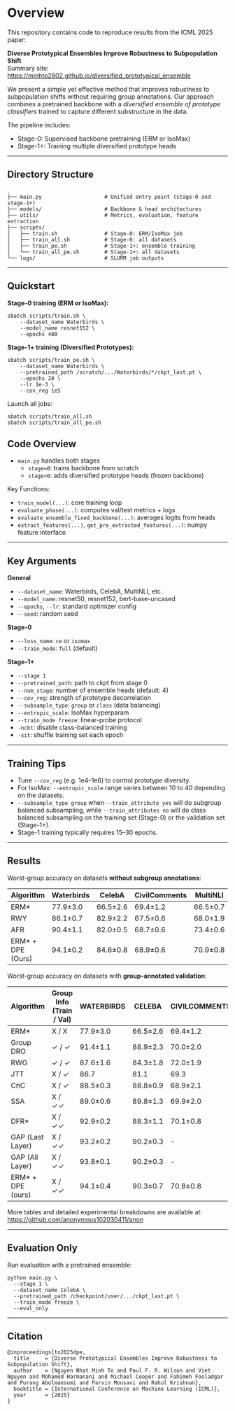 Overview
========

This repository contains code to reproduce results from the ICML 2025 paper:

**Diverse Prototypical Ensembles Improve Robustness to Subpopulation Shift**  
Summary site: https://minhto2802.github.io/diversified_prototypical_ensemble

We present a simple yet effective method that improves robustness to subpopulation shifts without requiring group annotations. Our approach combines a pretrained backbone with a *diversified ensemble of prototype classifiers* trained to capture different substructure in the data.

The pipeline includes:

- Stage-0: Supervised backbone pretraining (ERM or IsoMax)
- Stage-1+: Training multiple diversified prototype heads

---

Directory Structure
-------------------

```
.
├── main.py                    # Unified entry point (stage-0 and stage-1+)
├── models/                    # Backbone & head architectures
├── utils/                     # Metrics, evaluation, feature extraction
├── scripts/
│   ├── train.sh               # Stage-0: ERM/IsoMax job
│   ├── train_all.sh           # Stage-0: all datasets
│   ├── train_pe.sh            # Stage-1+: ensemble training
│   └── train_all_pe.sh        # Stage-1+: all datasets
└── logs/                      # SLURM job outputs
```

---

Quickstart
----------

**Stage-0 training (ERM or IsoMax):**

```
sbatch scripts/train.sh \
    --dataset_name Waterbirds \
    --model_name resnet152 \
    --epochs 400
```

**Stage-1+ training (Diversified Prototypes):**

```
sbatch scripts/train_pe.sh \
    --dataset_name Waterbirds \
    --pretrained_path /scratch/.../Waterbirds/*/ckpt_last.pt \
    --epochs 20 \
    --lr 1e-3 \
    --cov_reg 1e5
```

Launch all jobs:

```
sbatch scripts/train_all.sh
sbatch scripts/train_all_pe.sh
```

Code Overview
----------------

- `main.py` handles both stages
  - `stage=0`: trains backbone from scratch
  - `stage>0`: adds diversified prototype heads (frozen backbone)

Key Functions:
- `train_model(...)`: core training loop
- `evaluate_phase(...)`: computes val/test metrics + logs
- `evaluate_ensemble_fixed_backbone(...)`: averages logits from heads
- `extract_features(...)`, `get_pre_extracted_features(...)`: numpy feature interface
---

Key Arguments
----------------

**General**
- `--dataset_name`: Waterbirds, CelebA, MultiNLI, etc.
- `--model_name`: resnet50, resnet152, bert-base-uncased
- `--epochs`, `--lr`: standard optimizer config
- `--seed`: random seed

**Stage-0**
- `--loss_name`: `ce` or `isomax`
- `--train_mode`: `full` (default)

**Stage-1+**
- `--stage 1`
- `--pretrained_path`: path to ckpt from stage 0
- `--num_stage`: number of ensemble heads (default: 4)
- `--cov_reg`: strength of prototype decorrelation
- `--subsample_type`: `group` or `class` (data balancing)
- `--entropic_scale`: IsoMax hyperparam
- `--train_mode freeze`: linear-probe protocol
- `-ncbt`: disable class-balanced training
- `-sit`: shuffle training set each epoch
---

Training Tips 
-----------------------

- Tune `--cov_reg` (e.g. 1e4–1e6) to control prototype diversity.
- For IsoMax: `--entropic_scale` range varies between 10 to 40 depending on the datasets.
- `--subsample_type group` when `--train_attribute yes` will do subgroup balanced subsampling, while `--train_attributes no` will do class balanced subsampling on the training set (Stage-0) or the validation set (Stage-1+). 
- Stage-1 training typically requires 15–30 epochs.
---

Results
-------------------------

Worst-group accuracy on datasets **without subgroup annotations**:

| Algorithm        | Waterbirds | CelebA | CivilComments | MultiNLI | MetaShift | CheXpert | ImageNetBG | NICO++ | Living17 |
|------------------|------------|--------|----------------|-----------|------------|-----------|-------------|--------|-----------|
| ERM*             | 77.9±3.0   | 66.5±2.6 | 69.4±1.2       | 66.5±0.7  | 80.0±0.0   | 75.6±0.4  | 86.4±0.8    | 33.3±0.0 | 53.3±0.9  |
| RWY              | 86.1±0.7   | 82.9±2.2 | 67.5±0.6       | 68.0±1.9  | -          | -         | -           | -       | -         |
| AFR              | 90.4±1.1   | 82.0±0.5 | 68.7±0.6       | 73.4±0.6  | -          | -         | -           | -       | -         |
| ERM* + DPE (Ours)| 94.1±0.2   | 84.6±0.8 | 68.9±0.6       | 70.9±0.8  | 83.6±0.9   | 76.8±0.1  | 88.1±0.7    | 50.0±0.0 | 63.0±1.7  |


Worst-group accuracy on datasets with **group-annotated validation**:

| Algorithm            | Group Info (Train / Val) | WATERBIRDS | CELEBA    | CIVILCOMMENTS | MULTINLI | METASHIFT | CHEXPERT  |
|----------------------|---------------------------|------------|-----------|----------------|-----------|------------|-----------|
| ERM*                 | X / X                     | 77.9±3.0   | 66.5±2.6  | 69.4±1.2       | 66.5±0.7  | 80.0±0.0   | 75.6±0.4  |
| Group DRO            | ✓ / ✓                     | 91.4±1.1   | 88.9±2.3  | 70.0±2.0       | 77.7±1.4  | -          | -         |
| RWG                  | ✓ / ✓                     | 87.6±1.6   | 84.3±1.8  | 72.0±1.9       | 69.6±1.0  | -          | -         |
| JTT                  | X / ✓                     | 86.7       | 81.1      | 69.3           | 72.6      | -          | -         |
| CnC                  | X / ✓                     | 88.5±0.3   | 88.8±0.9  | 68.9±2.1       | -         | -          | -         |
| SSA                  | X / ✓✓                    | 89.0±0.6   | 89.8±1.3  | 69.9±2.0       | 76.6±0.7  | -          | -         |
| DFR*                 | X / ✓✓                    | 92.9±0.2   | 88.3±1.1  | 70.1±0.8       | 74.7±0.7  | -          | -         |
| GAP (Last Layer)     | X / ✓✓                    | 93.2±0.2   | 90.2±0.3  | -              | 74.3±0.2  | -          | -         |
| GAP (All Layer)      | X / ✓✓                    | 93.8±0.1   | 90.2±0.3  | -              | 77.8±0.6  | -          | -         |
| ERM* + DPE (ours)    | X / ✓✓                    | 94.1±0.4   | 90.3±0.7  | 70.8±0.8       | 75.3±0.5  | 91.7±1.3   | 76.0±0.3  |



More tables and detailed experimental breakdowns are available at:  
https://github.com/anonymous102030411/anon

---

Evaluation Only
---------------

Run evaluation with a pretrained ensemble:

```
python main.py \
  --stage 1 \
  --dataset_name CelebA \
  --pretrained_path /checkpoint/user/.../ckpt_last.pt \
  --train_mode freeze \
  --eval_only
```

---

Citation
--------

```
@inproceedings{to2025dpe,
  title     = {Diverse Prototypical Ensembles Improve Robustness to Subpopulation Shift},
  author    = {Nguyen Nhat Minh To and Paul F. R. Wilson and Viet Nguyen and Mohamed Harmanani and Michael Cooper and Fahimeh Fooladgar and Purang Abolmaesumi and Parvin Mousavi and Rahul Krishnan},
  booktitle = {International Conference on Machine Learning (ICML)},
  year      = {2025}
}
```
